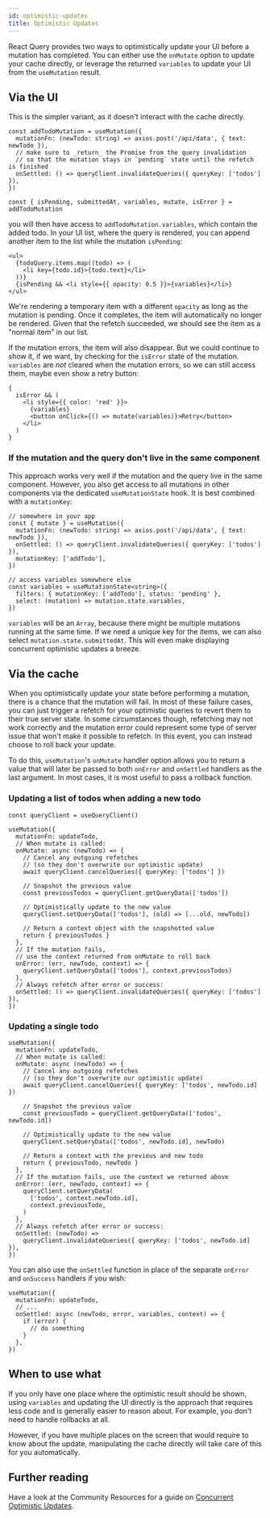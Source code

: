 ```yaml
---
id: optimistic-updates
title: Optimistic Updates
---
```


React Query provides two ways to optimistically update your UI before a mutation has completed. You can either use the `onMutate` option to update your cache directly, or leverage the returned `variables` to update your UI from the `useMutation` result.

## Via the UI

This is the simpler variant, as it doesn't interact with the cache directly.

[//]: # 'ExampleUI1'

```tsx
const addTodoMutation = useMutation({
  mutationFn: (newTodo: string) => axios.post('/api/data', { text: newTodo }),
  // make sure to _return_ the Promise from the query invalidation
  // so that the mutation stays in `pending` state until the refetch is finished
  onSettled: () => queryClient.invalidateQueries({ queryKey: ['todos'] }),
})

const { isPending, submittedAt, variables, mutate, isError } = addTodoMutation
```

[//]: # 'ExampleUI1'

you will then have access to `addTodoMutation.variables`, which contain the added todo. In your UI list, where the query is rendered, you can append another item to the list while the mutation `isPending`:

[//]: # 'ExampleUI2'

```tsx
<ul>
  {todoQuery.items.map((todo) => (
    <li key={todo.id}>{todo.text}</li>
  ))}
  {isPending && <li style={{ opacity: 0.5 }}>{variables}</li>}
</ul>
```

[//]: # 'ExampleUI2'

We're rendering a temporary item with a different `opacity` as long as the mutation is pending. Once it completes, the item will automatically no longer be rendered. Given that the refetch succeeded, we should see the item as a "normal item" in our list.

If the mutation errors, the item will also disappear. But we could continue to show it, if we want, by checking for the `isError` state of the mutation. `variables` are _not_ cleared when the mutation errors, so we can still access them, maybe even show a retry button:

[//]: # 'ExampleUI3'

```tsx
{
  isError && (
    <li style={{ color: 'red' }}>
      {variables}
      <button onClick={() => mutate(variables)}>Retry</button>
    </li>
  )
}
```

[//]: # 'ExampleUI3'

### If the mutation and the query don't live in the same component

This approach works very well if the mutation and the query live in the same component. However, you also get access to all mutations in other components via the dedicated `useMutationState` hook. It is best combined with a `mutationKey`:

[//]: # 'ExampleUI4'

```tsx
// somewhere in your app
const { mutate } = useMutation({
  mutationFn: (newTodo: string) => axios.post('/api/data', { text: newTodo }),
  onSettled: () => queryClient.invalidateQueries({ queryKey: ['todos'] }),
  mutationKey: ['addTodo'],
})

// access variables somewhere else
const variables = useMutationState<string>({
  filters: { mutationKey: ['addTodo'], status: 'pending' },
  select: (mutation) => mutation.state.variables,
})
```

[//]: # 'ExampleUI4'

`variables` will be an `Array`, because there might be multiple mutations running at the same time. If we need a unique key for the items, we can also select `mutation.state.submittedAt`. This will even make displaying concurrent optimistic updates a breeze.

## Via the cache

When you optimistically update your state before performing a mutation, there is a chance that the mutation will fail. In most of these failure cases, you can just trigger a refetch for your optimistic queries to revert them to their true server state. In some circumstances though, refetching may not work correctly and the mutation error could represent some type of server issue that won't make it possible to refetch. In this event, you can instead choose to roll back your update.

To do this, `useMutation`'s `onMutate` handler option allows you to return a value that will later be passed to both `onError` and `onSettled` handlers as the last argument. In most cases, it is most useful to pass a rollback function.

### Updating a list of todos when adding a new todo

[//]: # 'Example'

```tsx
const queryClient = useQueryClient()

useMutation({
  mutationFn: updateTodo,
  // When mutate is called:
  onMutate: async (newTodo) => {
    // Cancel any outgoing refetches
    // (so they don't overwrite our optimistic update)
    await queryClient.cancelQueries({ queryKey: ['todos'] })

    // Snapshot the previous value
    const previousTodos = queryClient.getQueryData(['todos'])

    // Optimistically update to the new value
    queryClient.setQueryData(['todos'], (old) => [...old, newTodo])

    // Return a context object with the snapshotted value
    return { previousTodos }
  },
  // If the mutation fails,
  // use the context returned from onMutate to roll back
  onError: (err, newTodo, context) => {
    queryClient.setQueryData(['todos'], context.previousTodos)
  },
  // Always refetch after error or success:
  onSettled: () => queryClient.invalidateQueries({ queryKey: ['todos'] }),
})
```

[//]: # 'Example'

### Updating a single todo

[//]: # 'Example2'

```tsx
useMutation({
  mutationFn: updateTodo,
  // When mutate is called:
  onMutate: async (newTodo) => {
    // Cancel any outgoing refetches
    // (so they don't overwrite our optimistic update)
    await queryClient.cancelQueries({ queryKey: ['todos', newTodo.id] })

    // Snapshot the previous value
    const previousTodo = queryClient.getQueryData(['todos', newTodo.id])

    // Optimistically update to the new value
    queryClient.setQueryData(['todos', newTodo.id], newTodo)

    // Return a context with the previous and new todo
    return { previousTodo, newTodo }
  },
  // If the mutation fails, use the context we returned above
  onError: (err, newTodo, context) => {
    queryClient.setQueryData(
      ['todos', context.newTodo.id],
      context.previousTodo,
    )
  },
  // Always refetch after error or success:
  onSettled: (newTodo) =>
    queryClient.invalidateQueries({ queryKey: ['todos', newTodo.id] }),
})
```

[//]: # 'Example2'

You can also use the `onSettled` function in place of the separate `onError` and `onSuccess` handlers if you wish:

[//]: # 'Example3'

```tsx
useMutation({
  mutationFn: updateTodo,
  // ...
  onSettled: async (newTodo, error, variables, context) => {
    if (error) {
      // do something
    }
  },
})
```

[//]: # 'Example3'

## When to use what

If you only have one place where the optimistic result should be shown, using `variables` and updating the UI directly is the approach that requires less code and is generally easier to reason about. For example, you don't need to handle rollbacks at all.

However, if you have multiple places on the screen that would require to know about the update, manipulating the cache directly will take care of this for you automatically.

[//]: # 'Materials'

## Further reading

Have a look at the Community Resources for a guide on [Concurrent Optimistic Updates](../../community/tkdodos-blog.md#29-concurrent-optimistic-updates-in-react-query).

[//]: # 'Materials'
